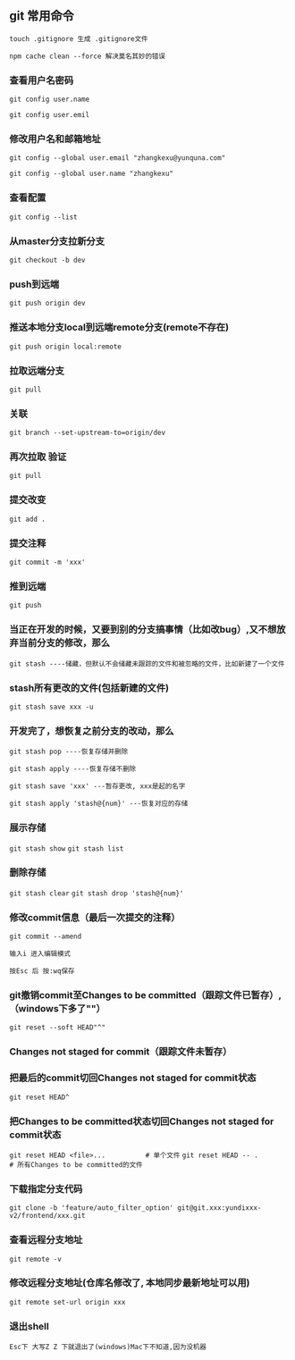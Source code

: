 ## git 常用命令

`touch .gitignore 生成 .gitignore文件`

`npm cache clean --force 解决莫名其妙的错误`

### 查看用户名密码

`git config user.name`

`git config user.emil`

### 修改用户名和邮箱地址

`git config --global user.email "zhangkexu@yunquna.com"`

`git config --global user.name "zhangkexu"`


### 查看配置

`git config --list`

### 从master分支拉新分支

`git checkout -b dev`

### push到远端

`git push origin dev`

### 推送本地分支local到远端remote分支(remote不存在)

`git push origin local:remote`

### 拉取远端分支

`git pull`

### 关联

`git branch --set-upstream-to=origin/dev`

### 再次拉取 验证

`git pull`

### 提交改变

`git add .`

### 提交注释

`git commit -m 'xxx'`

### 推到远端

`git push`

### 当正在开发的时候，又要到别的分支搞事情（比如改bug）,又不想放弃当前分支的修改，那么

`git stash ----储藏，但默认不会储藏未跟踪的文件和被忽略的文件，比如新建了一个文件`

### stash所有更改的文件(包括新建的文件)

`git stash save xxx -u`

### 开发完了，想恢复之前分支的改动，那么

`git stash pop ----恢复存储并删除`

`git stash apply ----恢复存储不删除`

`git stash save 'xxx' ---暂存更改, xxx是起的名字`

`git stash apply 'stash@{num}' ---恢复对应的存储`

### 展示存储
 
`git stash show`
`git stash list`

### 删除存储

`git stash clear`
`git stash drop 'stash@{num}'`

### 修改commit信息（最后一次提交的注释）

`git commit --amend`

`输入i 进入编辑模式`

`按Esc 后 按:wq保存`

### git撤销commit至Changes to be committed（跟踪文件已暂存）,（windows下多了""）

`git reset --soft HEAD"^"`

### Changes not staged for commit（跟踪文件未暂存）

### 把最后的commit切回Changes not staged for commit状态

`git reset HEAD^`

### 把Changes to be committed状态切回Changes not staged for commit状态

`git reset HEAD <file>...          # 单个文件`
`git reset HEAD -- .               # 所有Changes to be committed的文件`

### 下载指定分支代码
```git clone -b 'feature/auto_filter_option' git@git.xxx:yundixxx-v2/frontend/xxx.git```

### 查看远程分支地址
```git remote -v```

### 修改远程分支地址(仓库名修改了, 本地同步最新地址可以用)
```git remote set-url origin xxx```

### 退出shell

`Esc下 大写Z Z 下就退出了(windows)Mac下不知道,因为没机器`
